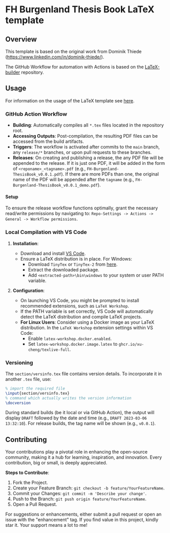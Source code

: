 # FH Burgenland Thesis Book LaTeX template

## Overview

This template is based on the original work from Dominik Thiede (https://www.linkedin.com/in/dominik-thiede/).

The GitHub Workflow for automation with Actions is based on the [LaTeX-builder](https://github.com/andygruber/LaTeX-builder) repository.

## Usage

For information on the usage of the LaTeX template see [here](USAGE.md).

### **GitHub Action Workflow**

- **Building**: Automatically compiles all `*.tex` files located in the repository root.
- **Accessing Outputs**: Post-compilation, the resulting PDF files can be accessed from the build artifacts.
- **Triggers**: The workflow is activated after commits to the `main` branch, any `release/*` branches, or upon pull requests to these branches.
- **Releases**: On creating and publishing a release, the any PDF file will be appended to the release. If it is just one PDF, it will be added in the form of `<reponame>_<tagname>.pdf` (e.g., `FH-Burgenland-ThesisBook_v0.0.1.pdf`). If there are more PDFs than one, the original name of the PDF will be appended after the `tagname` (e.g., `FH-Burgenland-ThesisBook_v0.0.1_demo.pdf`).

#### Setup
To ensure the release workflow functions optimally, grant the necessary read/write permissions by navigating to: `Repo-Settings -> Actions -> General -> Workflow permissions`.

### **Local Compilation with VS Code**

1. **Installation**:
   - Download and install [VS Code](https://code.visualstudio.com/download).
   - Ensure a LaTeX distribution is in place. For Windows:
     - Download `TinyTex` or `TinyTex-2` from [here](https://github.com/rstudio/tinytex-releases/).
     - Extract the downloaded package.
     - Add `<extracted-path>\bin\windows` to your system or user PATH variable.
   
2. **Configuration**:
   - On launching VS Code, you might be prompted to install recommended extensions, such as `LaTeX Workshop`.
   - If the PATH variable is set correctly, VS Code will automatically detect the LaTeX distribution and compile LaTeX projects.
   - **For Linux Users**: Consider using a Docker image as your LaTeX distribution. In the `LaTeX Workshop` extension settings within VS Code:
     - Enable `latex-workshop.docker.enabled`.
     - Set `latex-workshop.docker.image.latex` to `ghcr.io/xu-cheng/texlive-full`.

### **Versioning**

The `section/versinfo.tex` file contains version details. To incorporate it in another `.tex` file, use:
```latex
% import the required file
\input{section/versinfo.tex}
% command which actually writes the version information
\docversion
```
During standard builds (be it local or via GitHub Action), the output will display `DRAFT` followed by the date and time (e.g., `DRAFT 2023-03-06 13:32:10`). For release builds, the tag name will be shown (e.g., `v0.0.1`).

## Contributing

Your contributions play a pivotal role in enhancing the open-source community, making it a hub for learning, inspiration, and innovation. Every contribution, big or small, is deeply appreciated.

**Steps to Contribute**:
1. Fork the Project.
2. Create your Feature Branch: `git checkout -b feature/YourFeatureName`.
3. Commit your Changes: `git commit -m 'Describe your change'`.
4. Push to the Branch: `git push origin feature/YourFeatureName`.
5. Open a Pull Request.

For suggestions or enhancements, either submit a pull request or open an issue with the "enhancement" tag. If you find value in this project, kindly star it. Your support means a lot to me!